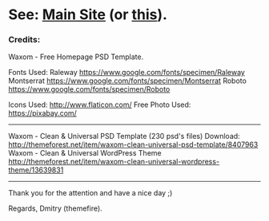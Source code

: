# See: <a href="https://artematrr.github.io/Web-Waxom">Main Site</a> (or <a href="https://htmlpreview.github.io/?https://github.com/Artematrr/Web-Waxom/blob/master/index.html">this</a>).
### Credits:

Waxom - Free Homepage PSD Template.

Fonts Used:
Raleway https://www.google.com/fonts/specimen/Raleway
Montserrat https://www.google.com/fonts/specimen/Montserrat
Roboto https://www.google.com/fonts/specimen/Roboto

Icons Used: http://www.flaticon.com/
Free Photo Used: https://pixabay.com/

---

Waxom - Clean & Universal PSD Template (230 psd's files) Download: http://themeforest.net/item/waxom-clean-universal-psd-template/8407963
Waxom - Clean & Universal WordPress Theme http://themeforest.net/item/waxom-clean-universal-wordpress-theme/13639831

---

Thank you for the attention and have a nice day ;)

Regards,
Dmitry (themefire).

